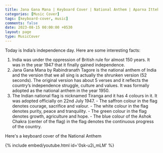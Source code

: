 ```yaml
--- 
title: Jana Gana Mana | Keyboard Cover | National Anthem | Aparna Ittekot
categories: [Music Cover]
tags: [keyboard-cover, music]
comments: false
date: 2023-08-15 00:00:00 +0530
layout: page
type: MusicCover
---
```


Today is India’s independence day. Here are some interesting facts:
1. India was under the oppression of British rule for almost 150 years. It was in the year 1947 that it finally gained independence.
2. Jana Gana Mana by Rabindranath Tagore is the national anthem of India and the version that we all sing is actually the shrunken version (52 seconds). The original version has about 5 verses and it reflects the country’s independence struggle, culture and values. It was formally adopted as the national anthem in the year 1950.
3. The Indian national flag is nicknamed Tiranga and it has 4 colours in it. It was adopted officially on 22nd July 1947. 
       - The saffron colour in the flag denotes courage, sacrifice and valour.
       - The white colour in the flag denotes purity, peace and tranquility.
       - The green colour in the flag denotes growth, agriculture and hope.
       - The blue colour of the Ashok Chakra (center of the flag) in the flag denotes the continuous progress of the country.

Here's a keyboard cover of the National Anthem

<!-- [![IMAGE ALT TEXT HERE](https://img.youtube.com/vi/0sk-u2i_mLM/0.jpg)](https://youtu.be/0sk-u2i_mLM) -->

{% include embed/youtube.html id='0sk-u2i_mLM' %}
